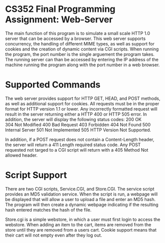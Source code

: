 #  CS352 Final Programming Assignment: Web-Server

The main function of this program is to simulate a small scale HTTP 1.0 server that can be accessed by a browser. This web server supports concurrency, the handling of different MIME types, as well as support for cookies and the creation of dynamic content via CGI scripts. When running the program, the port number is the single arguement the program takes. The running server can than be accessed by entering the IP address of the machine running the program along with the port number in a web browser. 

# Supported Commands
The web server provides support for HTTP GET, HEAD, and POST methods, as well as additional support for cookies. All requests must be in the proper format for HTTP version 1.1 or lower. Any incorrectly formatted request will result in the server returning either a HTTP 400 or HTTP 505 error. In addition, the server will display the following status codes:
200 OK<br>
304 Not Modified
400 Bad Request
403 Forbidden
404 Not Found
500 Internal Server
501 Not Implemented
505 HTTP Version Not Supported.

In addition, if a POST request does not contain a Content-Length header, the server will return a 411 Length required status code. Any POST requested not targed to a CGI script will return with a 405 Method Not allowed header. 

# Script Support
There are two CGI scripts, Service.CGI, and Store.CGI. The service script provides an MD5 validation service. When the script is run, a webpage will be displayed that will allow a user to upload a file and enter an MD5 hash. The program will then create a dynamic webpage indicating if the resulting hash entered matches the hash of the file. 

Store.cgi is a simple webstore, in which a user must first login to access the webstore. When adding an item to the cart, items are removed from the store until they are removed from a users cart. Cookie support means that their cart will not empty even after they log out. 
